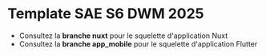 # Template SAE S6 DWM 2025

- Consultez la **branche nuxt** pour le squelette d'application Nuxt
- Consultez la **branche app_mobile** pour le squelette d'application Flutter
